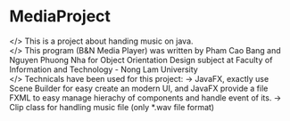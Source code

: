 # MediaProject

</> This is a project about handing music on java.
<br>
</> This program (B&N Media Player) was written by Pham Cao Bang and Nguyen Phuong Nha for Object Orientation Design subject at Faculty of Information and Technology - Nong Lam University
<br>
</> Technicals have been used for this project: 
    -> JavaFX, exactly use Scene Builder for easy create an modern UI, and JavaFX provide a file FXML to easy manage hierachy of components and handle event of its.
    -> Clip class for handling music file (only *.wav file format)
